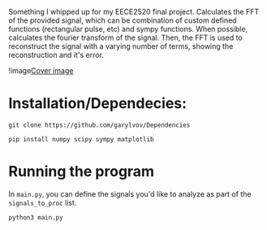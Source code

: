 Something I whipped up for my EECE2520 final project. Calculates the FFT of the provided signal, which can be combination of custom defined functions (rectangular pulse, etc) and sympy functions. When possible, calculates the fourier transform of the signal. Then, the FFT is used to reconstruct the signal with a varying number of terms, showing the reconstruction and it's error.

!image[Cover image](figures/Figure_6.png)

# Installation/Dependecies:
```
git clone https://github.com/garylvov/Dependencies

pip install numpy scipy sympy matplotlib
```

# Running the program

In ```main.py```, you can define the signals you'd like to analyze as part of the ```signals_to_proc``` list.

```python3 main.py```